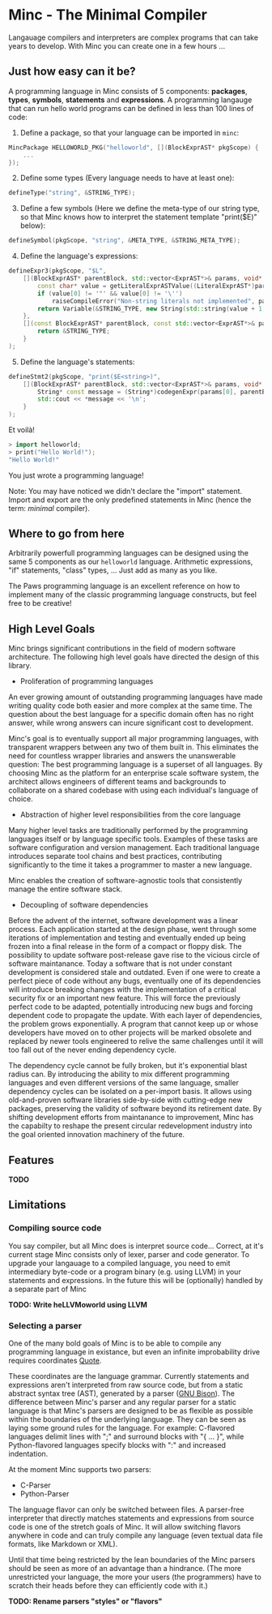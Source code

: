 # Minc - The Minimal Compiler

Langauage compilers and interpreters are complex programs that can take years to develop. With Minc you can create one in a few hours ...

## Just how easy can it be?

A programming language in Minc consists of 5 components: **packages**, **types**, **symbols**, **statements** and **expressions**.
A programming langauge that can run hello world programs can be defined in less than 100 lines of code:

1) Define a package, so that your language can be imported in `minc`:

```C++
MincPackage HELLOWORLD_PKG("helloworld", [](BlockExprAST* pkgScope) {
	...
});
```

2) Define some types (Every language needs to have at least one):

```C++
defineType("string", &STRING_TYPE);
```

3) Define a few symbols (Here we define the meta-type of our string type, so that Minc knows how to interpret the statement template "print($E<string>)" below):

```C++
defineSymbol(pkgScope, "string", &META_TYPE, &STRING_META_TYPE);
```

4) Define the language's expressions:

```C++
defineExpr3(pkgScope, "$L",
	[](BlockExprAST* parentBlock, std::vector<ExprAST*>& params, void* exprArgs) {
		const char* value = getLiteralExprASTValue((LiteralExprAST*)params[0]);
		if (value[0] != '"' && value[0] != '\'')
			raiseCompileError("Non-string literals not implemented", params[0]);
		return Variable(&STRING_TYPE, new String(std::string(value + 1, strlen(value) - 2)));
	},
	[](const BlockExprAST* parentBlock, const std::vector<ExprAST*>& params, void* exprArgs) -> BaseType* {
		return &STRING_TYPE;
	}
);
```

5) Define the language's statements:

```C++
defineStmt2(pkgScope, "print($E<string>)",
	[](BlockExprAST* parentBlock, std::vector<ExprAST*>& params, void* stmtArgs) {
		String* const message = (String*)codegenExpr(params[0], parentBlock).value;
		std::cout << *message << '\n';
	}
);
```

Et voilà!

```C++
> import helloworld;
> print("Hello World!");
"Hello World!"
```

You just wrote a programming language!

Note: You may have noticed we didn't declare the "import" statement. Import and export are the only predefined statements in Minc (hence the term: *minimal* compiler).

## Where to go from here

Arbitrarily powerfull programming languages can be designed using the same 5 components as our `helloworld` language. Arithmetic expressions, "if" statements, "class" types, ... Just add as many as you like.

The Paws programming language is an excellent reference on how to implement many of the classic programming language constructs, but feel free to be creative!

## High Level Goals

Minc brings significant contributions in the field of modern software architecture. The following high level goals have directed the design of this library.

* Proliferation of programming languages

An ever growing amount of outstanding programming languages have made writing quality code both easier and more complex at the same time. The question about the best language for a specific domain often has no right answer, while wrong answers can incure significant cost to development.

Minc's goal is to eventually support all major programming languages, with transparent wrappers between any two of them built in. This eliminates the need for countless wrapper libraries and answers the unanswerable question: The best programming language is a superset of all languages. By choosing Minc as the platform for an enterprise scale software system, the architect allows engineers of different teams and backgrounds to collaborate on a shared codebase with using each individual's language of choice.

* Abstraction of higher level responsibilities from the core language

Many higher level tasks are traditionally performed by the programming languages itself or by language specific tools. Examples of these tasks are software configuration and version management. Each traditional language introduces separate tool chains and best practices, contributing significantly to the time it takes a programmer to master a new language.

Minc enables the creation of software-agnostic tools that consistently manage the entire software stack.

* Decoupling of software dependencies

Before the advent of the internet, software development was a linear process. Each application started at the design phase, went through some iterations of implementation and testing and eventually ended up being frozen into a final release in the form of a compact or floppy disk. The possibility to update software post-release gave rise to the vicious circle of software maintanance. Today a software that is not under constant development is considered stale and outdated. Even if one were to create a perfect piece of code without any bugs, eventually one of its dependencies will introduce breaking changes with the implementation of a critical security fix or an important new feature. This will force the previously perfect code to be adapted, potentially introducing new bugs and forcing dependent code to propagate the update. With each layer of dependencies, the problem grows exponentially. A program that cannot keep up or whose developers have moved on to other projects will be marked obsolete and replaced by newer tools engineered to relive the same challenges until it will too fall out of the never ending dependency cycle.

The dependency cycle cannot be fully broken, but it's exponential blast radius can. By introducing the ability to mix different programming languages and even different versions of the same language, smaller dependency cycles can be isolated on a per-import basis. It allows using old-and-proven software libraries side-by-side with cutting-edge new packages, preserving the validity of software beyond its retirement date. By shifting development efforts from maintanance to improvement, Minc has the capabilty to reshape the present circular redevelopment industry into the goal oriented innovation machinery of the future.

## Features

**TODO**

## Limitations

### Compiling source code

You say compiler, but all Minc does is interpret source code...
Correct, at it's current stage Minc consists only of lexer, parser and code generator. To upgrade your langauage to a compiled language, you need to emit intermediary byte-code or a program binary (e.g. using LLVM) in your statements and expressions. In the future this will be (optionally) handled by a separate part of Minc

**TODO: Write heLLVMoworld using LLVM**

### Selecting a parser

One of the many bold goals of Minc is to be able to compile any programming language in existance, but even an infinite improbability drive requires coordinates [Quote](https://www.imdb.com/title/tt0371724/quotes/qt0351150).

These coordinates are the language grammar. Currently statements and expressions aren't interpreted from raw source code, but from a static abstract syntax tree (AST), generated by a parser ([GNU Bison](https://www.gnu.org/software/bison/)). The difference between Minc's parser and any regular parser for a static language is that Minc's parsers are designed to be as flexible as possible within the boundaries of the underlying language. They can be seen as laying some ground rules for the language. For example: C-flavored languages delimit lines with ";" and surround blocks with "{ ... }", while Python-flavored languages specify blocks with ":" and increased indentation.

At the moment Minc supports two parsers:

* C-Parser
* Python-Parser

The language flavor can only be switched between files. A parser-free interpreter that directly matches statements and expressions from source code is one of the stretch goals of Minc. It will allow switching flavors anywhere in code and can truly compile any language (even textual data file formats, like Markdown or XML).

Until that time being restricted by the lean boundaries of the Minc parsers should be seen as more of an advantage than a hindrance. (The more unrestricted your language, the more your users (the programmers) have to scratch their heads before they can efficiently code with it.)

**TODO: Rename parsers "styles" or "flavors"**

